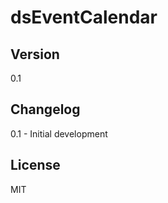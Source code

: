 dsEventCalendar
================

Version
----

0.1


Changelog
----

0.1 - Initial development 

License
----

MIT